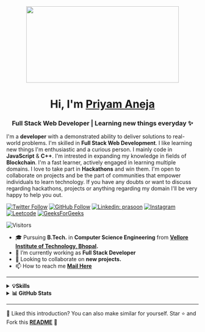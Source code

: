 <div align="center">
  <img height="200" width="400" src="https://media.giphy.com/media/dWesBcTLavkZuG35MI/giphy.gif"  />
</div>

<h1 align="center">Hi, I'm <a href='' target='_blank'>Priyam Aneja</a> </h1>
<h3 align="center">Full Stack Web Developer | Learning new things everyday ✨</h3>

I'm a **developer** with a demonstrated ability to deliver solutions to real-world problems. I'm skilled in **Full Stack Web Development**. I like learning new things I'm enthusiastic and a curious person. I mainly code in **JavaScript** & **C++**. I'm intrested in expanding my knowledge in fields of **Blockchain**. I'm a fast learner, actively engaged in learning multiple domains. I love to take part in **Hackathons** and win them. I'm open to collaborate on projects and be the part of communities that empower individuals to learn technology. If you have any doubts or want to discuss regarding hackathons, projects or anything regarding my domain I'll be very happy to help you out.


[![Twitter Follow](https://img.shields.io/twitter/follow/PriyamAneja?label=Follow)](https://twitter.com/PriyamAneja)
[![GitHub Follow](https://img.shields.io/github/followers/priyamaneja2002?label=Follow&style=social)](https://github.com/priyamaneja2002)
[![Linkedin: prasoon](https://img.shields.io/badge/-priyamaneja-blue?style=badge&logo=Linkedin&logoColor=white&link=https://www.linkedin.com/in/priyamaneja/)](https://www.linkedin.com/in/priyamaneja/)
[![Instagram](https://img.shields.io/badge/Instagram-E4405F?style=badge&logo=instagram&logoColor=white)](https://www.instagram.com/_priyam_aneja_/)
[![Leetcode](https://img.shields.io/badge/-LeetCode-FFA116?style=badge&logo=LeetCode&logoColor=black)](https://leetcode.com/priyamaneja02/)
[![GeeksForGeeks](https://img.shields.io/badge/GeeksforGeeks-298D46?style=badge&logo=geeksforgeeks&logoColor=white)](https://auth.geeksforgeeks.org/user/priyamaneja2002)

<!---[![Portfolio](https://img.shields.io/badge/Portfolio-000000?style=badge&logo=About.me&logoColor=white)](LINK)--->
![Visitors](https://komarev.com/ghpvc/?username=your-github-priyamaneja2002&color=blue&style=badge&label=Visitors)


- 🎓 Pursuing **B.Tech.** in **Computer Science Engineering** from **[Vellore Institute of Technology, Bhopal](https://vit.ac.in/).**
- 🔭 I’m currently working as **Full Stack Developer**
- 👯 Looking to collaborate on **new projects.**
- 📫 How to reach me **[Mail Here](mailto:priyamaneja2002@gmail.com)**

<hr/>

<details>
  <summary><b>💡Skills</b></summary>
  <br>
  
  ### 👨‍💻 **Programming Languages**
  
  ![C++](https://img.shields.io/badge/C%2B%2B-00599C?style=badge&logo=c%2B%2B&logoColor=white)
  ![JavaScript](https://img.shields.io/badge/JavaScript-323330?style=badge&logo=javascript&logoColor=F7DF1E)
  ![TypeScript](https://img.shields.io/badge/TypeScript-007ACC?style=badge&logo=typescript&logoColor=white)
  
  ### 🚀 **Technologies/Frameworks**
  
  ![React.js](https://img.shields.io/badge/React.js-20232A?style=badge&logo=react&logoColor=61DAFB)
  ![Node.js](https://img.shields.io/badge/Node.js-339933?style=badge&logo=nodedotjs&logoColor=white)
  ![ExpressJS](https://img.shields.io/badge/Express.js-000000?style=badge&logo=express&logoColor=white)
  ![MongoDB](https://img.shields.io/badge/MongoDB-4EA94B?style=badge&logo=mongodb&logoColor=white)
  ![Firebase](https://img.shields.io/badge/Firebase-ffca28?style=badge&logo=firebase&logoColor=black)
  ![MySQL](https://img.shields.io/badge/MySQL-005C84?style=badge&logo=mysql&logoColor=white)
  ![Bootstrap](https://img.shields.io/badge/Bootstrap-563D7C?style=badge&logo=bootstrap&logoColor=white)
  ![Tailwind CSS](https://img.shields.io/badge/Tailwind_CSS-38B2AC?style=badge&logo=tailwind-css&logoColor=white)
  
  ### 🛠️ **Developer Tools**
  
  ![Git](https://img.shields.io/badge/GIT-E44C30?style=badge&logo=git&logoColor=white)
  ![GitHub](https://img.shields.io/badge/GitHub-100000?style=badge&logo=github&logoColor=white)
  ![Postman](https://img.shields.io/badge/Postman-FF6C37?style=badge&logo=Postman&logoColor=white)
  
</details>
<details>
  <summary><b>📊 GitHub Stats</b></summary>
  <br>
  
  [![GitHub Streak](https://github-readme-streak-stats.herokuapp.com?user=priyamaneja2002&theme=github-dark&hide_border=true&date_format=M%20j%5B%2C%20Y%5D)](https://git.io/streak-stats)
</details>

<hr/>




:pushpin: Liked this introduction? You can also make similar for yourself. Star ⭐ and Fork this **[README](https://github.com/priyamaneja2002/priyamaneja2002)** :pencil:
